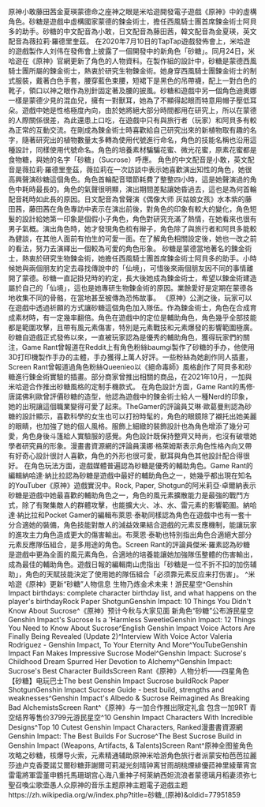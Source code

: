 原神小敢藤田茜金夏瑛蒙德命之座神之眼是米哈遊開發電子遊戲《原神》中的虛構角色。砂糖是遊戲中虛構國家蒙德的鍊金術士，擔任西風騎士團首席鍊金術士阿貝多的助手。砂糖的中文配音為小敢，日文配音為藤田茜，韓文配音為金夏瑛，英文配音為薇拉莉·羅德里奎茲。
      在2020年7月10日的TapTap遊戲發佈會上，米哈遊的遊戲製作人刘伟在發佈會上披露了一個開發中的新角色「砂糖」。同月24日，米哈遊在《原神》官網更新了角色的人物資料。在製作組的設計中，砂糖是蒙德西風騎士團所屬的鍊金術士，熱衷於研究生物鍊金術。她身穿西風騎士團鍊金術士的制式服裝，戴著白色手套，腰穿藍色束腰，短裙下是黑色的吊帶襪，配上一對白色的靴子，領口以神之眼作為別針固定著及腰的披風。砂糖和遊戲中另一個角色迪奧娜一樣是蒙德少見的混血兒，擁有一對獸耳，她為了不顯得起眼而特意用帽子壓低耳朵。遊戲中她是性格極度內向，由於她將絕大部分時間都用在研究上，所以在蒙德的人際關係很差，為此還患上口吃，在遊戲中只有與旅行者（玩家）和阿貝多有較為正常的互動交流。在剛成為鍊金術士時喜歡給自己研究出來的新植物取有趣的名字，隨著研究出的植物數量太多轉為使用代號進行命名，角色的技能名稱也沿用這種設計，同樣使用代號命名。角色的培養素材騙騙花蜜、微光花蜜，原素花蜜都是食物糖，與她的名字「砂糖」（Sucrose）呼應。
角色的中文配音是小敢，英文配音是薇拉莉·羅德里奎茲，薇拉莉在一次訪談中表示她喜歡演出知性的角色，她很高興聲演砂糖這個角色。角色首輪配音環節耗費了整整四小時，這是她聲演過的角色中耗時最長的。角色的氣聲很明顯，演出期間差點讓她昏過去，這也是為何首輪配音耗時如此長的原因。日文配音為曾聲演《偶像大师 灰姑娘女孩》水本紫的藤田茜，藤田茜在角色專訪中表示在演出前後，對角色的印象有較大的變化，角色短髮的設計給她第一印象是個假小子角色，角色對研究充滿了熱情，在她看來也很有男子氣概。演出角色時，她才發現角色梳有辮子，角色除了與旅行者和阿貝多能較為健談，在其他人面前有怕生的可愛一面。在了解角色相關設定後，她也一改之前的看法，努力去演繹出一個較為可愛的角色形象。
砂糖是蒙德當地著名的鍊金術士，熱衷於研究生物鍊金術，她擔任西風騎士團首席鍊金術士阿貝多的助手。小時候她與兩個朋友約定去尋找傳說中的「仙境」，可惜後來兩個朋友因不同的事情離開了蒙德。砂糖一直記掛兒時的約定，長大後她成為鍊金術士，希望以鍊金術建造屬於自己的「仙境」，這也是她專研生物鍊金術的原因。業餘愛好是定期在蒙德各地收集不同的骨骼，在當地甚至被傳為恐怖故事。
《原神》公測之後，玩家可以在遊戲中透過祈願的方式讓砂糖這個角色加入隊伍。作為鍊金術士，角色在合成育成素材時，有一定幾率翻倍。角色在遊戲中的定位是輔助角色，角色幾乎全部技能都是範圍攻擊，且帶有風元素傷害，特別是元素戰技和元素爆發的影響範圍極廣。
砂糖自遊戲正式發佈以來，一直被玩家認為是優秀的輔助角色，獲得玩家們的關注，Game Rant曾報道在Reddit上有角色粉絲baumgi製作了砂糖的手办，他使用3D打印機製作手办的主體，手办獲得上萬人好評。一些粉絲為她創作同人插畫，Screen Rant曾報道過角色粉絲Queenieo以《絕命毒師》風格創作了阿貝多和砂糖進行鍊金術實驗的插畫。部分商家曾推出相關的商品，在2021年10月，一加與米哈遊合作推出砂糖風格的定制手機款式。
在角色設計方面，Game Rant的馬修·唐諾佛利歐曾評價砂糖的造型，他認為遊戲中的鍊金術士給人一種Nerd的印象，她的出現讓這個職業變得可愛了起來。TheGamer的評論員艾琳·歐葛曼則認為砂糖的設計顯示，喜歡科學的女生也可以打扮時髦的，角色的眼鏡除了襯托出她美麗的眼睛，也加強了她的個人風格。服飾上細緻的裝飾設計也為角色增添了幾分可愛，角色身後斗篷給人實驗服的感覺。角色設計既保持整齊又時尚，也沒有破壞她學者研究員的形象。漫畫書資源網的評論員漢娜·格萊姆斯表示角色性格內向又帶有好奇心設計很討人喜歡，角色的外形也很可愛，獸耳與角色其他設計配合得很好。
在角色玩法方面，遊戲媒體普遍認為砂糖是優秀的輔助角色。Game Rant的編輯納哈達·納比拉認為砂糖是遊戲中最好的輔助角色之一，她幾乎都出現在知名的YouTuber《原神》遊戲實況中。Rock, Paper, Shotgun的阿米莉亞·卓爾納表示砂糖是遊戲中她最喜歡的輔助角色之一，角色的風元素擴散能力是最強的戰鬥方式，除了有聚集敵人的群體攻擊，也能擴大火、冰、水、雷元素的影響範圍。納哈達·納比拉和Pocket Gamer的編輯布萊恩·泰勒同樣認為角色在遊戲中也有一套十分合適她的裝備，角色技能對敵人的減益效果結合遊戲的元素反應機制，能讓玩家的進攻主力角色造成更大的傷害輸出。布萊恩·泰勒也特別指出角色合適絕大部分元素反應隊伍組合，是多用途的角色。Screen Rant的評論員傑米·羅素認為砂糖是遊戲中更為全面的風元素角色，合適地的培養能讓她加強隊伍整體的伤害輸出，成為最佳的輔助角色。遊戲日報的編輯南山虎指出「砂糖是一位不折不扣的加伤辅助」，角色的天賦技能決定了使用她的隊伍組合「必须靠元素反应来打伤害」。
^米哈遊《原神》更新“砂糖”人物信息 生物乃炼金术未来！游民星空^Genshin Impact birthdays: complete character birthday list, and what happens on the player's birthdayRock Paper ShotgunGenshin Impact: 10 Things You Didn't Know About Sucrose^《原神》预计今秋与大家见面 新角色“砂糖”公布游民星空Genshin Impact's Sucrose Is a 'Harmless SweetieGenshin Impact: 12 Things You Need to Know About Sucrose^English Genshin Impact Voice Actors Are Finally Being Revealed (Update 2)^Interview With Voice Actor Valeria Rodriguez - Genshin Impact, To Your Eternity And More^YouTubeGenshin Impact Fan Makes Impressive Sucrose Model^Genshin Impact: Sucrose's Childhood Dream Spurred Her Devotion to Alchemy^Genshin Impact: Sucrose's Best Character BuildsScreen Rant《原神》人物分析——四星角色【砂糖】电玩巴士The best Genshin Impact Sucrose buildRock Paper ShotgunGenshin Impact Sucrose Guide - best build, strengths and weaknesses^Genshin Impact's Albedo & Sucrose Reimagined As Breaking Bad AlchemistsScreen Rant^《原神》与一加合作推出限定礼盒 包含一加9RT 青空结界等售价3799元游民星空^10 Genshin Impact Characters With Incredible Designs^Top 10 Cutest Genshin Impact Characters, Ranked漫畫書資源網Genshin Impact: The Best Builds For Sucrose^The Best Sucrose Build in Genshin Impact (Weapons, Artifacts, & Talents)Screen Rant^原神全图鉴角色攻略之砂糖，核爆导火索，元素精通辅助原神米哈游角色旅行者派蒙安柏芭芭拉麗莎迪卢克香菱諾艾爾砂糖菲謝爾可莉凝光刻晴钟离甘雨胡桃煙緋優菈神里綾華宵宫雷電將軍雲堇申鶴托馬珊瑚宫心海八重神子柯萊納西妲流浪者蒙德璃月稻妻须弥七聖召喚尘歌壶愚人众原神的音乐主题原神主题電子遊戲主题https://zh.wikipedia.org/w/index.php?title=砂糖_(原神)&oldid=77951859